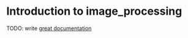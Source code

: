 # Introduction to image_processing

TODO: write [great documentation](http://jacobian.org/writing/what-to-write/)
